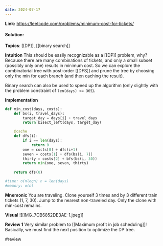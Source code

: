 ```yaml
---
date: 2024-07-17
---
```

**Link:** https://leetcode.com/problems/minimum-cost-for-tickets/
#### Solution:

**Topics**: [[DP]], [[binary search]]

**Intuition**
This should be easily recognizable as a [[DP]] problem, why? Because there are many combinations of tickets, and only a small subset (possibly only one) results in minimum cost. So we can explore the combinatorial tree with post-order [[DFS]] and prune the tree by choosing only the min for each branch (and then caching the result).

Binary search can also be used to speed up the algorithm (only slightly with the problem constraint of `len(days) <= 365`). 

**Implementation**
```python
def min_cost(days, costs):
	def bs(i, travel_days):
		target_day = days[i] + travel_days
		return bisect_left(days, target_day)

	@cache
	def dfs(i):
		if i == len(days):
			return 0
		one = costs[0] + dfs(i+1)
		seven = costs[1] + dfs(bs(i, 7))
		thirty = costs[2] + bfs(bs(i, 30))
		return min(one, seven, thirty)
		
	return dfs(0)

#time: o(nlogn) n = len(days)
#memory: o(n)
```

**Mnemonic**
You are traveling. Clone yourself 3 times and by 3 different train tickets (1, 7, 30). Jump to the nearest non-traveled day. Only the clone with min-cost remains. 

**Visual** 
![[IMG_7CB6852DE3AE-1.jpeg]]

**Review 1**
Very similar problem to [[Maximum profit in job scheduling]]! Basically, we must find the next position to optimize the DP tree. 

#review 



